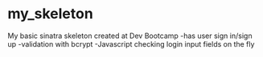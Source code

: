 my_skeleton
===========
My basic sinatra skeleton created at Dev Bootcamp
-has user sign in/sign up
-validation with bcrypt
-Javascript checking login input fields on the fly
